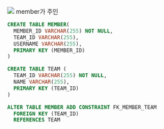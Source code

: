 
![](https://i.imgur.com/NmopF0f.jpg)
member가 주인
```sql
CREATE TABLE MEMBER(
  MEMBER_ID VARCHAR(255) NOT NULL,
  TEAM_ID VARCHAR(255),
  USERNAME VARCHAR(255),
  PRIMARY KEY (MEMBER_ID)
)

CREATE TABLE TEAM (
  TEAM_ID VARCHAR(255) NOT NULL,
  NAME VARCHAR(255),
  PRIMARY KEY (TEAM_ID)
)

ALTER TABLE MEMBER ADD CONSTRAINT FK_MEMBER_TEAM
  FOREIGN KEY (TEAM_ID)
  REFERENCES TEAM
```
